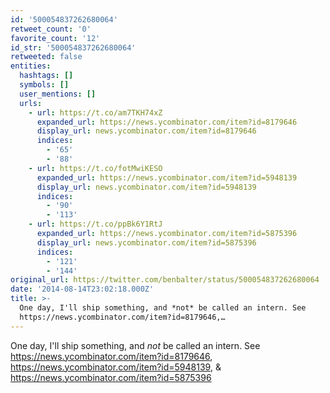 ```yaml
---
id: '500054837262680064'
retweet_count: '0'
favorite_count: '12'
id_str: '500054837262680064'
retweeted: false
entities:
  hashtags: []
  symbols: []
  user_mentions: []
  urls:
    - url: https://t.co/am7TKH74xZ
      expanded_url: https://news.ycombinator.com/item?id=8179646
      display_url: news.ycombinator.com/item?id=8179646
      indices:
        - '65'
        - '88'
    - url: https://t.co/fotMwiKESO
      expanded_url: https://news.ycombinator.com/item?id=5948139
      display_url: news.ycombinator.com/item?id=5948139
      indices:
        - '90'
        - '113'
    - url: https://t.co/ppBk6Y1RtJ
      expanded_url: https://news.ycombinator.com/item?id=5875396
      display_url: news.ycombinator.com/item?id=5875396
      indices:
        - '121'
        - '144'
original_url: https://twitter.com/benbalter/status/500054837262680064
date: '2014-08-14T23:02:18.000Z'
title: >-
  One day, I'll ship something, and *not* be called an intern. See
  https://news.ycombinator.com/item?id=8179646,…
---
```


One day, I'll ship something, and *not* be called an intern. See https://news.ycombinator.com/item?id=8179646, https://news.ycombinator.com/item?id=5948139, &amp; https://news.ycombinator.com/item?id=5875396